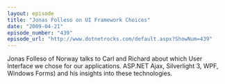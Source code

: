 ```yaml
---
layout: episode
title: "Jonas Folleso on UI Framework Choices"
date: "2009-04-21"
episode_number: "439"
episode_url: "http://www.dotnetrocks.com/default.aspx?ShowNum=439"
---
```


Jonas Folleso of Norway talks to Carl and Richard about which User Interface we chose for our applications. ASP.NET Ajax, Silverlight 3, WPF, Windows Forms) and his insights into these technologies.
